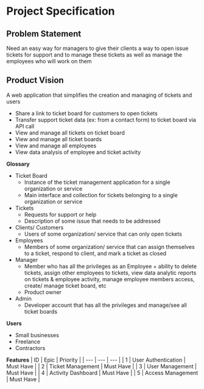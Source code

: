 # Project Specification

## Problem Statement
Need an easy way for managers to give their clients a way to open issue tickets for support and to manage these tickets as well as manage the employees who will work on them

## Product Vision
A web application that simplifies the creation and managing of tickets and users

- Share a link to ticket board for customers to open tickets
- Transfer support ticket data (ex: from a contact form) to ticket board via API call
- View and manage all tickets on ticket board
- View and manage all ticket boards
- View and manage all employees
- View data analysis of employee and ticket activity

**Glossary**

- Ticket Board
    - Instance of the ticket management application for a single organization or service
    - Main interface and collection for tickets belonging to a single organization or service
- Tickets
    - Requests for support or help
    - Description of some issue that needs to be addressed
- Clients/ Customers
    - Users of some organization/ service that can only open tickets
- Employees
    - Members of some organization/ service that can assign themselves to a ticket, respond to client, and mark a ticket as closed
- Manager
    - Member who has all the privileges as an Employee + ability to delete tickets, assign other employees to tickets, view data analytic reports on tickets & employee activity, manage employee members access, create/ manage ticket board, etc
    - Product owner
- Admin
    - Developer account that has all the privileges and manage/see all ticket boards

**Users**

- Small businesses
- Freelance
- Contractors

**Features**
| ID | Epic | Priority |
| --- | --- | --- |
| 1 | User Authentication | Must Have |
| 2 | Ticket Management | Must Have |
| 3 | User Management | Must Have |
| 4 | Activity Dashboard | Must Have |
| 5 | Access Management | Must Have |

